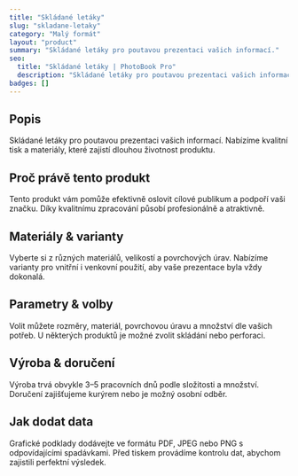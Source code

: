 ```yaml
---
title: "Skládané letáky"
slug: "skladane-letaky"
category: "Malý formát"
layout: "product"
summary: "Skládané letáky pro poutavou prezentaci vašich informací."
seo:
  title: "Skládané letáky | PhotoBook Pro"
  description: "Skládané letáky pro poutavou prezentaci vašich informací"
badges: []
---
```

## Popis
Skládané letáky pro poutavou prezentaci vašich informací. Nabízíme kvalitní tisk a materiály, které zajistí dlouhou životnost produktu.

## Proč právě tento produkt
Tento produkt vám pomůže efektivně oslovit cílové publikum a podpoří vaši značku. Díky kvalitnímu zpracování působí profesionálně a atraktivně.

## Materiály & varianty
Vyberte si z různých materiálů, velikostí a povrchových úrav. Nabízíme varianty pro vnitřní i venkovní použití, aby vaše prezentace byla vždy dokonalá.

## Parametry & volby
Volit můžete rozměry, materiál, povrchovou úravu a množství dle vašich potřeb. U některých produktů je možné zvolit skládání nebo perforaci.

## Výroba & doručení
Výroba trvá obvykle 3–5 pracovních dnů podle složitosti a množství. Doručení zajišťujeme kurýrem nebo je možný osobní odběr.

## Jak dodat data
Grafické podklady dodávejte ve formátu PDF, JPEG nebo PNG s odpovídajícími spadávkami. Před tiskem provádíme kontrolu dat, abychom zajistili perfektní výsledek.
